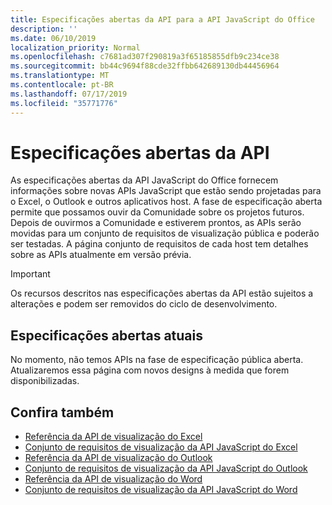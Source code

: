 ```yaml
---
title: Especificações abertas da API para a API JavaScript do Office
description: ''
ms.date: 06/10/2019
localization_priority: Normal
ms.openlocfilehash: c7681ad307f290819a3f65185855dfb9c234ce38
ms.sourcegitcommit: bb44c9694f88cde32ffbb642689130db44456964
ms.translationtype: MT
ms.contentlocale: pt-BR
ms.lasthandoff: 07/17/2019
ms.locfileid: "35771776"
---
```

# <a name="api-open-specifications"></a>Especificações abertas da API

As especificações abertas da API JavaScript do Office fornecem informações sobre novas APIs JavaScript que estão sendo projetadas para o Excel, o Outlook e outros aplicativos host. A fase de especificação aberta permite que possamos ouvir da Comunidade sobre os projetos futuros. Depois de ouvirmos a Comunidade e estiverem prontos, as APIs serão movidas para um conjunto de requisitos de visualização pública e poderão ser testadas. A página conjunto de requisitos de cada host tem detalhes sobre as APIs atualmente em versão prévia.

> [!IMPORTANT]
> Os recursos descritos nas especificações abertas da API estão sujeitos a alterações e podem ser removidos do ciclo de desenvolvimento.

## <a name="current-open-specifications"></a>Especificações abertas atuais

No momento, não temos APIs na fase de especificação pública aberta. Atualizaremos essa página com novos designs à medida que forem disponibilizadas.

## <a name="see-also"></a>Confira também

- [Referência da API de visualização do Excel](/javascript/api/excel)
- [Conjunto de requisitos de visualização da API JavaScript do Excel](../requirement-sets/excel-preview-apis.md)
- [Referência da API de visualização do Outlook](/javascript/api/outlook)
- [Conjunto de requisitos de visualização da API JavaScript do Outlook](..//objectmodel/preview-requirement-set/outlook-requirement-set-preview.md)
- [Referência da API de visualização do Word](/javascript/api/word)
- [Conjunto de requisitos de visualização da API JavaScript do Word](../requirement-sets/word-api-requirement-sets.md#word-javascript-preview-apis)
